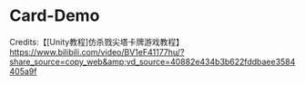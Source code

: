 # Card-Demo
Credits:【[Unity教程]仿杀戮尖塔卡牌游戏教程】 https://www.bilibili.com/video/BV1eF41177hu/?share_source=copy_web&amp;vd_source=40882e434b3b622fddbaee3584405a9f
